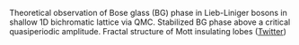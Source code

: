 
Theoretical observation of Bose glass (BG) phase in Lieb-Liniger bosons in shallow 1D bichromatic lattice via QMC. Stabilized BG phase above a critical quasiperiodic amplitude.  Fractal structure of Mott insulating lobes ([Twitter](https://twitter.com/JoshuahHeath/status/1229797321359015936))
